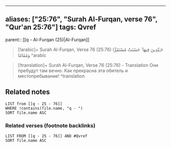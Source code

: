 
---
aliases: ["25:76", "Surah Al-Furqan, verse 76", "Qur'an 25:76"]
tags: Qvref
---

parent:: [[q - Al-Furqan (25)|Al-Furqan]]

> [!arabic]+ Surah Al-Furqan, Verse 76 (25:76)
> <span class="quran-arabic">خَـٰلِدِينَ فِيهَا ۚ حَسُنَتْ مُسْتَقَرًّا وَمُقَامًا</span>
^arabic

> [!translation]+ Surah Al-Furqan, Verse 76 (25:76) - Translation
> Они пребудут там вечно. Как прекрасна эта обитель и местопребывание!
^translation



## Related notes
```dataview
LIST from [[q - 25 - 76]]
WHERE !contains(file.name, "q - ")
SORT file.name ASC
```

### Related verses (footnote backlinks)
```dataview
LIST FROM [[q - 25 - 76]] AND #Qvref
SORT file.name ASC
```

